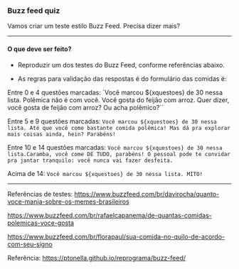 ### Buzz feed quiz

Vamos criar um teste estilo Buzz Feed. Precisa dizer mais?

***

#### O que deve ser feito?

* Reproduzir um dos testes do Buzz Feed, conforme referências abaixo.

* As regras para validação das respostas é do formulário das comidas é:

Entre 0 e 4 questões marcadas: `Você marcou ${xquestoes} de 30 nessa lista. Polêmica não é com você. Você gosta do feijão com arroz. Quer dizer, você gosta de feijão com arroz? Ou acha polêmico?``


Entre 5 e 9 questões marcadas: `Você marcou ${xquestoes} de 30 nessa lista. Até que você come bastante comida polêmica! Mas dá pra explorar mais coisas ainda, hein? Parabéns!`

Entre 10 e 14 questões marcadas: `Você marcou ${xquestoes} de 30 nessa lista.Caramba, você come DE TUDO, parabéns! O pessoal pode te convidar pra jantar tranquilo: você nunca vai fazer desfeita.`

Acima de 14: `Você marcou ${xquestoes} de 30 nessa lista. MITO!`


***

Referências de testes:
https://www.buzzfeed.com/br/davirocha/quanto-voce-manja-sobre-os-memes-brasileiros

https://www.buzzfeed.com/br/rafaelcapanema/de-quantas-comidas-polemicas-voce-gosta

https://www.buzzfeed.com/br/florapaul/sua-comida-no-quilo-de-acordo-com-seu-signo


Referência: https://ptonella.github.io/reprograma/buzz-feed/
